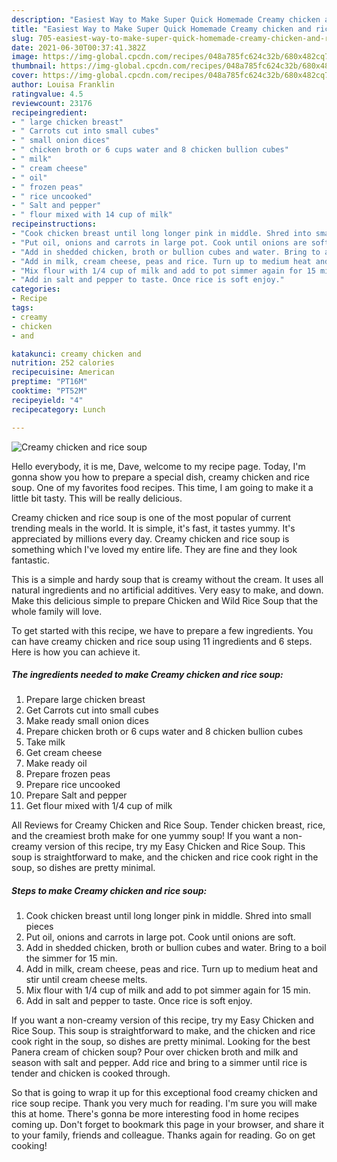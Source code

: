 ```yaml
---
description: "Easiest Way to Make Super Quick Homemade Creamy chicken and rice soup"
title: "Easiest Way to Make Super Quick Homemade Creamy chicken and rice soup"
slug: 705-easiest-way-to-make-super-quick-homemade-creamy-chicken-and-rice-soup
date: 2021-06-30T00:37:41.382Z
image: https://img-global.cpcdn.com/recipes/048a785fc624c32b/680x482cq70/creamy-chicken-and-rice-soup-recipe-main-photo.jpg
thumbnail: https://img-global.cpcdn.com/recipes/048a785fc624c32b/680x482cq70/creamy-chicken-and-rice-soup-recipe-main-photo.jpg
cover: https://img-global.cpcdn.com/recipes/048a785fc624c32b/680x482cq70/creamy-chicken-and-rice-soup-recipe-main-photo.jpg
author: Louisa Franklin
ratingvalue: 4.5
reviewcount: 23176
recipeingredient:
- " large chicken breast"
- " Carrots cut into small cubes"
- " small onion dices"
- " chicken broth or 6 cups water and 8 chicken bullion cubes"
- " milk"
- " cream cheese"
- " oil"
- " frozen peas"
- " rice uncooked"
- " Salt and pepper"
- " flour mixed with 14 cup of milk"
recipeinstructions:
- "Cook chicken breast until long longer pink in middle. Shred into small pieces"
- "Put oil, onions and carrots in large pot. Cook until onions are soft."
- "Add in shedded chicken, broth or bullion cubes and water. Bring to a boil the simmer for 15 min."
- "Add in milk, cream cheese, peas and rice. Turn up to medium heat and stir until cream cheese melts."
- "Mix flour with 1/4 cup of milk and add to pot simmer again for 15 min."
- "Add in salt and pepper to taste. Once rice is soft enjoy."
categories:
- Recipe
tags:
- creamy
- chicken
- and

katakunci: creamy chicken and 
nutrition: 252 calories
recipecuisine: American
preptime: "PT16M"
cooktime: "PT52M"
recipeyield: "4"
recipecategory: Lunch

---
```



![Creamy chicken and rice soup](https://img-global.cpcdn.com/recipes/048a785fc624c32b/680x482cq70/creamy-chicken-and-rice-soup-recipe-main-photo.jpg)

Hello everybody, it is me, Dave, welcome to my recipe page. Today, I'm gonna show you how to prepare a special dish, creamy chicken and rice soup. One of my favorites food recipes. This time, I am going to make it a little bit tasty. This will be really delicious.

Creamy chicken and rice soup is one of the most popular of current trending meals in the world. It is simple, it's fast, it tastes yummy. It's appreciated by millions every day. Creamy chicken and rice soup is something which I've loved my entire life. They are fine and they look fantastic.

This is a simple and hardy soup that is creamy without the cream. It uses all natural ingredients and no artificial additives. Very easy to make, and down. Make this delicious simple to prepare Chicken and Wild Rice Soup that the whole family will love.


To get started with this recipe, we have to prepare a few ingredients. You can have creamy chicken and rice soup using 11 ingredients and 6 steps. Here is how you can achieve it.

<!--inarticleads1-->

##### The ingredients needed to make Creamy chicken and rice soup:

1. Prepare  large chicken breast
1. Get  Carrots cut into small cubes
1. Make ready  small onion dices
1. Prepare  chicken broth or 6 cups water and 8 chicken bullion cubes
1. Take  milk
1. Get  cream cheese
1. Make ready  oil
1. Prepare  frozen peas
1. Prepare  rice uncooked
1. Prepare  Salt and pepper
1. Get  flour mixed with 1/4 cup of milk


All Reviews for Creamy Chicken and Rice Soup. Tender chicken breast, rice, and the creamiest broth make for one yummy soup! If you want a non-creamy version of this recipe, try my Easy Chicken and Rice Soup. This soup is straightforward to make, and the chicken and rice cook right in the soup, so dishes are pretty minimal. 

<!--inarticleads2-->

##### Steps to make Creamy chicken and rice soup:

1. Cook chicken breast until long longer pink in middle. Shred into small pieces
1. Put oil, onions and carrots in large pot. Cook until onions are soft.
1. Add in shedded chicken, broth or bullion cubes and water. Bring to a boil the simmer for 15 min.
1. Add in milk, cream cheese, peas and rice. Turn up to medium heat and stir until cream cheese melts.
1. Mix flour with 1/4 cup of milk and add to pot simmer again for 15 min.
1. Add in salt and pepper to taste. Once rice is soft enjoy.


If you want a non-creamy version of this recipe, try my Easy Chicken and Rice Soup. This soup is straightforward to make, and the chicken and rice cook right in the soup, so dishes are pretty minimal. Looking for the best Panera cream of chicken soup? Pour over chicken broth and milk and season with salt and pepper. Add rice and bring to a simmer until rice is tender and chicken is cooked through. 

So that is going to wrap it up for this exceptional food creamy chicken and rice soup recipe. Thank you very much for reading. I'm sure you will make this at home. There's gonna be more interesting food in home recipes coming up. Don't forget to bookmark this page in your browser, and share it to your family, friends and colleague. Thanks again for reading. Go on get cooking!
